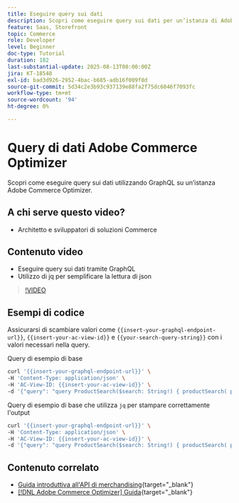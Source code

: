 ```yaml
---
title: Eseguire query sui dati
description: Scopri come eseguire query sui dati per un’istanza di Adobe Commerce Optimizer.
feature: Saas, Storefront
topic: Commerce
role: Developer
level: Beginner
doc-type: Tutorial
duration: 182
last-substantial-update: 2025-08-13T00:00:00Z
jira: KT-18548
exl-id: bad3d926-2952-4bac-b685-adb16f009f8d
source-git-commit: 5d34c2e3b93c937139e88fa2f75dc6046f7093fc
workflow-type: tm+mt
source-wordcount: '94'
ht-degree: 0%

---
```


# Query di dati Adobe Commerce Optimizer

Scopri come eseguire query sui dati utilizzando GraphQL su un’istanza Adobe Commerce Optimizer.

## A chi serve questo video?

* Architetto e sviluppatori di soluzioni Commerce

## Contenuto video

* Eseguire query sui dati tramite GraphQL
* Utilizzo di jq per semplificare la lettura di json

>[!VIDEO](https://video.tv.adobe.com/v/3470800?learn=on&enablevpops)

## Esempi di codice

Assicurarsi di scambiare valori come `{{insert-your-graphql-endpoint-url}}`, `{{insert-your-ac-view-id}}` e `{{your-search-query-string}}` con i valori necessari nella query.

Query di esempio di base

```bash
curl '{{insert-your-graphql-endpoint-url}}' \
-H 'Content-Type: application/json' \
-H 'AC-View-ID: {{insert-your-ac-view-id}}' \
-d '{"query": "query ProductSearch($search: String!) { productSearch( phrase: $search, page_size: 10, current_page: 2) { items { productView { sku name description shortDescription images { url } ... on SimpleProductView { attributes { label name value } price { regular { amount { value currency } } roles } } } } } }", "variables": { "search": "{{your-search-query-string}}"}}'
```

Query di esempio di base che utilizza `jq` per stampare correttamente l&#39;output

```bash
curl '{{insert-your-graphql-endpoint-url}}' \
-H 'Content-Type: application/json' \
-H 'AC-View-ID: {{insert-your-ac-view-id}}' \
-d '{"query": "query ProductSearch($search: String!) { productSearch( phrase: $search, page_size: 10, current_page: 2) { items { productView { sku name description shortDescription images { url } ... on SimpleProductView { attributes { label name value } price { regular { amount { value currency } } roles } } } } } }", "variables": { "search": "{{your-search-query-string}}"}}' | jq .
```

## Contenuto correlato

* [Guida introduttiva all&#39;API di merchandising](https://developer.adobe.com/commerce/services/optimizer/merchandising-services/using-the-api/#make-your-first-request){target="_blank"}
* [[!DNL Adobe Commerce Optimizer] Guida](https://experienceleague.adobe.com/en/docs/commerce/optimizer/overview){target="_blank"}

